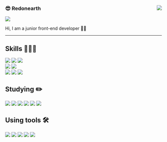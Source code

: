 <!--
**redonearth/redonearth** is a ✨ _special_ ✨ repository because its `README.md` (this file) appears on your GitHub profile.

Here are some ideas to get you started:

- 🔭 I’m currently working on ...
- 🌱 I’m currently learning ...
- 👯 I’m looking to collaborate on ...
- 🤔 I’m looking for help with ...
- 💬 Ask me about ...
- 📫 How to reach me: ...
- 😄 Pronouns: ...
- ⚡ Fun fact: ...
-->

<div align="left">
  
  <img align="right" src="https://github-readme-stats.vercel.app/api/top-langs/?username=redonearth&theme=radical&exclude_repo=Computer-Science-Engineering&layout=compact&langs_count=6"/>
  
  ### 😎 Redonearth
  
  <a href="https://github.com/redonearth"><img src="https://hits.seeyoufarm.com/api/count/incr/badge.svg?url=https%3A%2F%2Fgithub.com%2Fredonearth&count_bg=%23000000&title_bg=%23000000&icon=github.svg&icon_color=%23E7E7E7&title=GitHub&edge_flat=false)"/></a>
  
  Hi, I am a junior front-end developer 🤚🏻
  
  ---
  
  ## Skills 🧑🏻‍💻
  
  <img src="https://img.shields.io/badge/HTML-E34F26?style=flat&logo=HTML5&logoColor=white"/>
  <img src="https://img.shields.io/badge/CSS-1572B6?style=flat&logo=CSS3&logoColor=white"/>
  <img src="https://img.shields.io/badge/JavaScript-F7DF1E?style=flat&logo=JavaScript&logoColor=white"/>
  
  <br>
  
  <img src="https://img.shields.io/badge/React-61DAFB?style=flat&logo=React&logoColor=white"/>
  <img src="https://img.shields.io/badge/Vue.js-4FC08D?style=flat&logo=Vue.js&logoColor=white"/>
  
  <br>
  
  <img src="https://img.shields.io/badge/Sass-CC6699?style=flat&logo=Sass&logoColor=white"/>
  <img src="https://img.shields.io/badge/Tailwind CSS-06B6D4?style=flat&logo=Tailwind CSS&logoColor=white"/>
  <img src="https://img.shields.io/badge/styled components-DB7093?style=flat&logo=styled-components&logoColor=white"/>
  
  ## Studying ✏️
  
  <img src="https://img.shields.io/badge/TypeScript-3178C6?style=flat&logo=TypeScript&logoColor=white"/>
  <img src="https://img.shields.io/badge/Next.js-000000?style=flat&logo=Next.js&logoColor=white"/>
  <img src="https://img.shields.io/badge/GraphQL-E10098?style=flat&logo=GraphQL&logoColor=white"/>
  <img src="https://img.shields.io/badge/Prisma-2D3748?style=flat&logo=Prisma&logoColor=white"/>
  <img src="https://img.shields.io/badge/PlanetScale-000000?style=flat&logo=PlanetScale&logoColor=white"/>
  <img src="https://img.shields.io/badge/Figma-F24E1E?style=flat&logo=Figma&logoColor=white"/>
  
  ## Using tools 🛠
  
  <img src="https://img.shields.io/badge/macOS-000000?style=flat&logo=Apple&logoColor=white"/>
  <img src="https://img.shields.io/badge/VSCode-007ACC?style=flat&logo=Visual Studio Code&logoColor=white"/>
  <img src="https://img.shields.io/badge/iTerm2-000000?style=flat&logo=iTerm2&logoColor=white"/>
  <img src="https://img.shields.io/badge/Trello-0052CC?style=flat&logo=Trello&logoColor=white"/>
  <img src="https://img.shields.io/badge/Notion-000000?style=flat&logo=Notion&logoColor=white"/>
 
</div>
